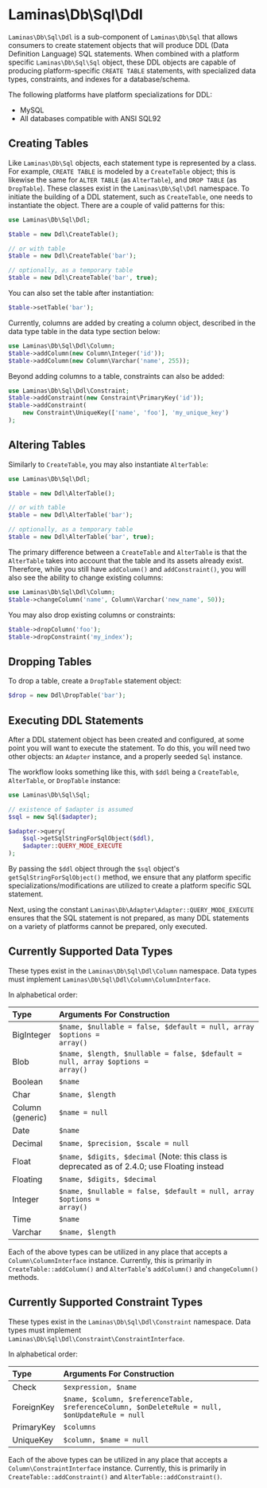 # Laminas\\Db\\Sql\\Ddl

`Laminas\Db\Sql\Ddl` is a sub-component of `Laminas\Db\Sql` that allows consumers to create statement
objects that will produce DDL (Data Definition Language) SQL statements. When combined with a
platform specific `Laminas\Db\Sql\Sql` object, these DDL objects are capable of producing
platform-specific `CREATE TABLE` statements, with specialized data types, constraints, and indexes
for a database/schema.

The following platforms have platform specializations for DDL:

- MySQL
- All databases compatible with ANSI SQL92

## Creating Tables

Like `Laminas\Db\Sql` objects, each statement type is represented by a class. For example, `CREATE
TABLE` is modeled by a `CreateTable` object; this is likewise the same for `ALTER TABLE` (as
`AlterTable`), and `DROP TABLE` (as `DropTable`). These classes exist in the `Laminas\Db\Sql\Ddl`
namespace. To initiate the building of a DDL statement, such as `CreateTable`, one needs to
instantiate the object. There are a couple of valid patterns for this:

```php
use Laminas\Db\Sql\Ddl;

$table = new Ddl\CreateTable();

// or with table
$table = new Ddl\CreateTable('bar');

// optionally, as a temporary table
$table = new Ddl\CreateTable('bar', true);
```

You can also set the table after instantiation:

```php
$table->setTable('bar');
```

Currently, columns are added by creating a column object, described in the data type table in the
data type section below:

```php
use Laminas\Db\Sql\Ddl\Column;
$table->addColumn(new Column\Integer('id'));
$table->addColumn(new Column\Varchar('name', 255));
```

Beyond adding columns to a table, constraints can also be added:

```php
use Laminas\Db\Sql\Ddl\Constraint;
$table->addConstraint(new Constraint\PrimaryKey('id'));
$table->addConstraint(
    new Constraint\UniqueKey(['name', 'foo'], 'my_unique_key')
);
```

## Altering Tables

Similarly to `CreateTable`, you may also instantiate `AlterTable`:

```php
use Laminas\Db\Sql\Ddl;

$table = new Ddl\AlterTable();

// or with table
$table = new Ddl\AlterTable('bar');

// optionally, as a temporary table
$table = new Ddl\AlterTable('bar', true);
```

The primary difference between a `CreateTable` and `AlterTable` is that the `AlterTable` takes into
account that the table and its assets already exist. Therefore, while you still have `addColumn()`
and `addConstraint()`, you will also see the ability to change existing columns:

```php
use Laminas\Db\Sql\Ddl\Column;
$table->changeColumn('name', Column\Varchar('new_name', 50));
```

You may also drop existing columns or constraints:

```php
$table->dropColumn('foo');
$table->dropConstraint('my_index');
```

## Dropping Tables

To drop a table, create a `DropTable` statement object:

```php
$drop = new Ddl\DropTable('bar');
```

## Executing DDL Statements

After a DDL statement object has been created and configured, at some point you will want to execute
the statement. To do this, you will need two other objects: an `Adapter` instance, and a properly
seeded `Sql` instance.

The workflow looks something like this, with `$ddl` being a `CreateTable`, `AlterTable`, or
`DropTable` instance:

```php
use Laminas\Db\Sql\Sql;

// existence of $adapter is assumed
$sql = new Sql($adapter);

$adapter->query(
    $sql->getSqlStringForSqlObject($ddl),
    $adapter::QUERY_MODE_EXECUTE
);
```

By passing the `$ddl` object through the `$sql` object's `getSqlStringForSqlObject()` method, we
ensure that any platform specific specializations/modifications are utilized to create a platform
specific SQL statement.

Next, using the constant `Laminas\Db\Adapter\Adapter::QUERY_MODE_EXECUTE` ensures that the SQL
statement is not prepared, as many DDL statements on a variety of platforms cannot be prepared, only
executed.

## Currently Supported Data Types

These types exist in the `Laminas\Db\Sql\Ddl\Column` namespace. Data types must implement
`Laminas\Db\Sql\Ddl\Column\ColumnInterface`.

In alphabetical order:

<table>
<colgroup>
<col width="18%" />
<col width="81%" />
</colgroup>
<thead>
<tr class="header">
<th align="left">Type</th>
<th align="left">Arguments For Construction</th>
</tr>
</thead>
<tbody>
<tr class="odd">
<td align="left">BigInteger</td>
<td align="left"><code>$name, $nullable = false, $default = null, array $options =
array()</code></td>
</tr>
<tr class="even">
<td align="left">Blob</td>
<td align="left"><code>$name, $length, $nullable = false, $default = null, array $options =
array()</code></td>
</tr>
<tr class="odd">
<td align="left">Boolean</td>
<td align="left"><code>$name</code></td>
</tr>
<tr class="even">
<td align="left">Char</td>
<td align="left"><code>$name, $length</code></td>
</tr>
<tr class="odd">
<td align="left">Column (generic)</td>
<td align="left"><code>$name = null</code></td>
</tr>
<tr class="even">
<td align="left">Date</td>
<td align="left"><code>$name</code></td>
</tr>
<tr class="odd">
<td align="left">Decimal</td>
<td align="left"><code>$name, $precision, $scale = null</code></td>
</tr>
<tr class="even">
<td align="left">Float</td>
<td align="left"><code>$name, $digits, $decimal</code> (Note: this class is deprecated as of 2.4.0;
use Floating instead</td>
</tr>
<tr class="odd">
<td align="left">Floating</td>
<td align="left"><code>$name, $digits, $decimal</code></td>
</tr>
<tr class="even">
<td align="left">Integer</td>
<td align="left"><code>$name, $nullable = false, $default = null, array $options =
array()</code></td>
</tr>
<tr class="odd">
<td align="left">Time</td>
<td align="left"><code>$name</code></td>
</tr>
<tr class="even">
<td align="left">Varchar</td>
<td align="left"><code>$name, $length</code></td>
</tr>
</tbody>
</table>

Each of the above types can be utilized in any place that accepts a `Column\ColumnInterface`
instance. Currently, this is primarily in `CreateTable::addColumn()` and `AlterTable`'s
`addColumn()` and `changeColumn()` methods.

## Currently Supported Constraint Types

These types exist in the `Laminas\Db\Sql\Ddl\Constraint` namespace. Data types must implement
`Laminas\Db\Sql\Ddl\Constraint\ConstraintInterface`.

In alphabetical order:

<table>
<colgroup>
<col width="14%" />
<col width="85%" />
</colgroup>
<thead>
<tr class="header">
<th align="left">Type</th>
<th align="left">Arguments For Construction</th>
</tr>
</thead>
<tbody>
<tr class="odd">
<td align="left">Check</td>
<td align="left"><code>$expression, $name</code></td>
</tr>
<tr class="even">
<td align="left">ForeignKey</td>
<td align="left"><code>$name, $column, $referenceTable, $referenceColumn, $onDeleteRule = null,
$onUpdateRule = null</code></td>
</tr>
<tr class="odd">
<td align="left">PrimaryKey</td>
<td align="left"><code>$columns</code></td>
</tr>
<tr class="even">
<td align="left">UniqueKey</td>
<td align="left"><code>$column, $name = null</code></td>
</tr>
</tbody>
</table>

Each of the above types can be utilized in any place that accepts a `Column\ConstraintInterface`
instance. Currently, this is primarily in `CreateTable::addConstraint()` and
`AlterTable::addConstraint()`.
